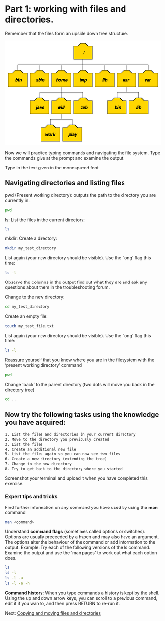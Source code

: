 #  Part 1: working with files and directories.

Remember that the files form an upside down tree structure.

![Directory structure](dirtree.gif?raw=true "Unix Directory Structure")

Now we will practice typing commands and navigating the file system. Type the commands give at the prompt and examine the output.

Type in the text given in the monospaced font.


## Navigating directories and listing files


pwd (Present working directory): outputs the path to the directory you are currently in:

```bash
pwd
```

ls: List the files in the current directory:

```bash
ls
```

mkdir: Create a directory:

```bash
mkdir my_test_directory
```

List again (your new directory should be visible).  Use the ‘long’ flag this time:

```bash
ls -l
```

Observe the columns in the output find out what they are and ask any questions about them in the troubleshooting forum.

Change to the new directory:

```bash
cd my_test_directory
```

Create an empty file:

```bash
touch my_test_file.txt
```

List again (your new directory should be visible).  Use the ‘long’ flag this time:

```bash
ls -l
```

Reassure yourself that you know where you are in the filesystem with the ‘present working directory’ command

```bash
pwd
```

Change ‘back’ to the parent directory  (two dots will move you back in the directory tree)

```bash
cd ..
```

## Now try the following tasks using the knowledge you have acquired:

    1. List the files and directories in your current directory
    2. Move to the directory you previously created
    3. List the files
    4. Create an additional new file
    5. List the files again so you can now see two files
    6. Create a new directory (extending the tree)
    7. Change to the new directory
    8. Try to get back to the directory where you started

Screenshot your terminal and upload it when you have completed this exercise.

### Expert tips and tricks

Find further information on any command you have used by using the **man** command

```bash
man <command>
```

Understand **command flags** (sometimes called options or switches). Options are usually preceeded by a hypen and may also have an argument. The options alter the behaviour of the command or add information to the output. Example:  Try each of the following versions of the ls command. Examine the output and use the 'man pages' to work out what each option does.

```bash
ls
ls -l
ls -l -a
ls -l -a -h
```

**Command history**: When you type commands a history is kept by the shell.
Using the up and down arrow keys, you can scroll to a previous command, edit it if you wan to, and then press RETURN to re-run it.


Next: [Copying and moving files and directories][eaf289c9]

  [eaf289c9]: moving-copying.html "copying and moving files"
